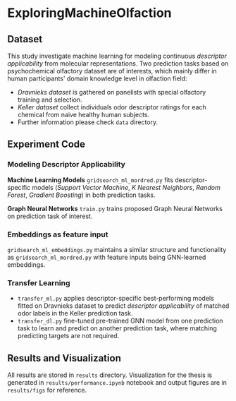 # ExploringMachineOlfaction

## Dataset
This study investigate machine learning for modeling continuous *descriptor applicability* from molecular representations. Two prediction tasks based on psychochemical olfactory dataset are of interests, which mainly differ in human participants' domain knowledge level in olfaction field:
- *Dravnieks dataset* is gathered on panelists with special olfactory training and selection.
- *Keller dataset* collect individuals odor descriptor ratings for each chemical from naive healthy human subjects.
- Further information please check `data` directory.

## Experiment Code

### Modeling Descriptor Applicability
**Machine Learning Models**
`gridsearch_ml_mordred.py` fits descriptor-specific models (*Support Vector Machine*, *K Nearest Neighbors*, *Random Forest*, *Gradient Boosting*) in both prediction tasks.  

**Graph Neural Networks**
`train.py` trains proposed Graph Neural Networks on prediction task of interest.

### Embeddings as feature input
`gridsearch_ml_embeddings.py` maintains a similar structure and functionality as `gridsearch_ml_mordred.py` with feature inputs being GNN-learned embeddings.

### Transfer Learning
- `transfer_ml.py` applies descriptor-specific best-performing models fitted on Dravnieks dataset to predict *descriptor applicability* of matched odor labels in the Keller prediction task.
- `transfer_dl.py` fine-tuned pre-trained GNN model from one prediction task to learn and predict on another prediction task, where matching predicting targets are not required. 

## Results and Visualization
All results are stored in `results` directory. Visualization for the thesis is generated in `results/performance.ipynb` notebook and output figures are in `results/figs` for reference.
